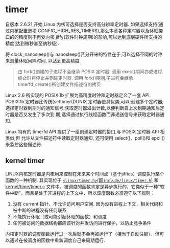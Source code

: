 # timer
自版本 2.6.21 开始,Linux 内核可选择是否支持高分辨率定时器. 如果选择支持(通过内核配置选项 CONFIG_HIGH_RES_TIMERS),那么本章各种定时器以及休眠接口的的精度则不再受内核 jiffy(软件时钟周期)的影响,可以达到底层硬件所支持的精度(达到微秒甚至纳秒级).

将 clock_nanosleep()与 nanosleep()区分开来的特性在于,可以选择不同的时钟来测量休眠间隔时间, 以达到更高精度.

> 由 fork()创建的子进程不会继承 POSIX 定时器. 调用 exec()期间亦或进程终止时将停止并删除定时器.
> 调用 fork()期间,子进程会继承 timerfd_create()所创建文件描述符的拷贝

Linux 2.6 所实现的 POSIX.1b 扩展为高精度时钟和定时器定义了一套 API. POSIX.1b 定时器比传统(settimer())UNIX 定时器更具优势,可以:创建多个定时器;选择定时器到期时的通知信号;获取定时器溢出计数,以便判断自上次到期通知后定时器是否又发生了多次到
期;选择通过执行线程函数而非递送信号来获取定时器通知.

Linux 特有的 timerfd API 提供了一组创建定时器的接口,与 POSIX 定时器 API 相类似,但
允许从文件描述符中读取定时器通知, 还可使用 select()、poll()和 epoll()来监控这些描述符.

## kernel timer
LINUX内核定时器是内核用来控制在未来某个时间点（基于jiffies）调度执行某个函数的一种机制. 其实现位于 [`<linux/timer.h>`(即`include/linux/timer.h`)](https://elixir.bootlin.com/linux/v5.8-rc4/source/include/linux/timer.h) 和 [kernel/time/timer.c](https://elixir.bootlin.com/linux/v5.8-rc4/source/kernel/time/timer.c) 文件中。被调度的函数肯定是异步执行的，它类似于一种"软件中断"，而且是处于非进程的上下文中，所以调度函数必须遵守以下规则：
1. 没有 current 指针、不允许访问用户空间. 因为没有进程上下文，相关代码和被中断的进程没有任何联系
1. 不能执行休眠（或可能引起休眠的函数）和调度
1. 任何被访问的数据结构都应该针对并发访问进行保护，以防止竞争条件

内核定时器的调度函数运行过一次后就不会再被运行了（相当于自动注销），但可以通过在被调度的函数中重新调度自己来周期运行.